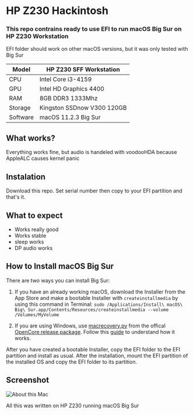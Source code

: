 # HP Z230 Hackintosh

### This repo contrains ready to use EFI to run macOS Big Sur on HP Z230 Workstation

EFI folder should work on other macOS versions, but it was only tested with Big Sur



Model | HP Z230 SFF Workstation
------------- | ---------------
CPU | Intel Core i3-4159
GPU | Intel HD Graphics 4400
RAM | 8GB DDR3 1333Mhz
Storage | Kingston SSDnow V300 120GB
Software | macOS 11.2.3 Big Sur

## What works?

Everything works fine, but audio is handeled with voodooHDA because AppleALC causes kernel panic

## Instalation

Download this repo. Set serial number then copy to your EFI partition and that's it.

## What to expect

- Works really good
- Works stable
- sleep works
- DP audio works

## How to Install macOS Big Sur

There are two ways you can install Big Sur:

1. If you have an already working macOS, download the Installer from the App Store and make a bootable Installer with `createinstallmedia` by using this command in Terminal: `sudo /Applications/Install\ macOS\ Big\ Sur.app/Contents/Resources/createinstallmedia --volume /Volumes/MyVolume`

2. If you are using Windows, use [macrecovery.py](https://github.com/acidanthera/OpenCorePkg/tree/master/Utilities/macrecovery) from the offical [OpenCore release package](https://github.com/acidanthera/OpenCorePkg/releases/). Follow this [guide](https://dortania.github.io/OpenCore-Install-Guide/installer-guide/winblows-install.html) to understand how it works.

After you have created a bootable Installer, copy the EFI folder to the EFI partition and install as usual. After the installation, mount the EFI partition of the installed OS and copy the EFI folder to its partition.

## Screenshot

![About this Mac](https://github.com/keczejo/HP-Z230-Hackintosh/raw/main/About%20this%20mac.png)


All this was written on HP Z230 running macOS Big Sur
